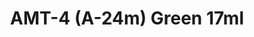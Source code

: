 ---
layout: product
title: "AMT-4 (A-24m) Green 17ml"
price: "320" 
desc: "Akrilna boja 17mL"
img_path: "/assets/img/AK2242.jpg"
brand: "AK "
available: false
special_offer: false
new: false
soon: false
cat: "020000"
subcat: "020200"
subsubcat: "020203"
sifra: "AK2242"
popular: true
---